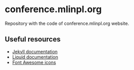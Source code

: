 # conference.mlinpl.org

Repository with the code of conference.mlinpl.org website.

## Useful resources
- [Jekyll documentation](https://jekyllrb.com/docs/home/)
- [Liquid documentation](https://shopify.github.io/liquid/)
- [Font Awesome icons](https://fontawesome.com/icons)

